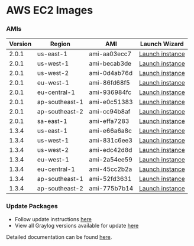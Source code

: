 AWS EC2 Images
==============

### AMIs

| Version | Region | AMI | Launch Wizard |
|---------|--------|-----|-------------|
| 2.0.1  | us-east-1 | ami-aa03ecc7 | [Launch instance](https://console.aws.amazon.com/ec2/v2/home?region=us-east-1#LaunchInstanceWizard:ami=ami-aa03ecc7) |
| 2.0.1  | us-west-1 | ami-becab3de | [Launch instance](https://console.aws.amazon.com/ec2/v2/home?region=us-west-1#LaunchInstanceWizard:ami=ami-becab3de) |
| 2.0.1  | us-west-2 | ami-0d4ab76d | [Launch instance](https://console.aws.amazon.com/ec2/v2/home?region=us-west-2#LaunchInstanceWizard:ami=ami-0d4ab76d) |
| 2.0.1  | eu-west-1 | ami-86fd68f5 | [Launch instance](https://console.aws.amazon.com/ec2/v2/home?region=eu-west-1#LaunchInstanceWizard:ami=ami-86fd68f5) |
| 2.0.1  | eu-central-1 | ami-936984fc | [Launch instance](https://console.aws.amazon.com/ec2/v2/home?region=eu-central-1#LaunchInstanceWizard:ami=ami-936984fc) |
| 2.0.1  | ap-southeast-1 | ami-e0c51383 | [Launch instance](https://console.aws.amazon.com/ec2/v2/home?region=ap-southeast-1#LaunchInstanceWizard:ami=ami-e0c51383) |
| 2.0.1  | ap-southeast-2 | ami-cc94b8af | [Launch instance](https://console.aws.amazon.com/ec2/v2/home?region=ap-southeast-2#LaunchInstanceWizard:ami=ami-cc94b8af) |
| 2.0.1  | sa-east-1 | ami-effa7283 | [Launch instance](https://console.aws.amazon.com/ec2/v2/home?region=ap-southeast-2#LaunchInstanceWizard:ami=ami-effa7283) |
| 1.3.4  | us-east-1 | ami-e66a6a8c | [Launch instance](https://console.aws.amazon.com/ec2/v2/home?region=us-east-1#LaunchInstanceWizard:ami=ami-e66a6a8c) |
| 1.3.4  | us-west-1 | ami-831c6ee3 | [Launch instance](https://console.aws.amazon.com/ec2/v2/home?region=us-west-1#LaunchInstanceWizard:ami=ami-831c6ee3) |
| 1.3.4  | us-west-2 | ami-edc42d8d | [Launch instance](https://console.aws.amazon.com/ec2/v2/home?region=us-west-2#LaunchInstanceWizard:ami=ami-edc42d8d) |
| 1.3.4  | eu-west-1 | ami-2a54ee59 | [Launch instance](https://console.aws.amazon.com/ec2/v2/home?region=eu-west-1#LaunchInstanceWizard:ami=ami-2a54ee59) |
| 1.3.4  | eu-central-1 | ami-45cc2b2a | [Launch instance](https://console.aws.amazon.com/ec2/v2/home?region=eu-central-1#LaunchInstanceWizard:ami=ami-45cc2b2a) |
| 1.3.4  | ap-southeast-1 | ami-52fd3631 | [Launch instance](https://console.aws.amazon.com/ec2/v2/home?region=ap-southeast-1#LaunchInstanceWizard:ami=ami-52fd3631) |
| 1.3.4  | ap-southeast-2 | ami-775b7b14 | [Launch instance](https://console.aws.amazon.com/ec2/v2/home?region=ap-southeast-2#LaunchInstanceWizard:ami=ami-775b7b14) |

### Update Packages

  * Follow update instructions [here](http://docs.graylog.org/en/1.2/pages/installation/graylog_ctl.html#upgrade-graylog)
  * View all Graylog versions available for update [here](https://packages.graylog2.org/appliances/ubuntu)

Detailed documentation can be found [here](http://docs.graylog.org/en/latest/pages/installation/aws.html).
